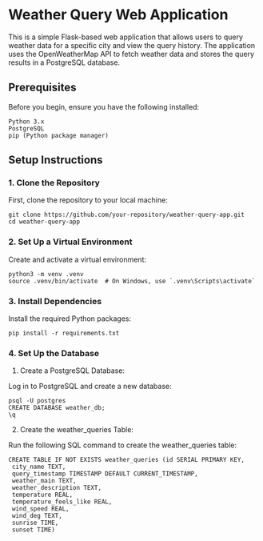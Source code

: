 # Weather Query Web Application
This is a simple Flask-based web application that allows users to query weather data for a specific city and view the query history. The application uses the OpenWeatherMap API to fetch weather data and stores the query results in a PostgreSQL database.

## Prerequisites

Before you begin, ensure you have the following installed:
```commandline
Python 3.x
PostgreSQL
pip (Python package manager)
```

## Setup Instructions

### 1. Clone the Repository
First, clone the repository to your local machine:
```commandline
git clone https://github.com/your-repository/weather-query-app.git
cd weather-query-app
```
### 2. Set Up a Virtual Environment
Create and activate a virtual environment:
```commandline
python3 -m venv .venv
source .venv/bin/activate  # On Windows, use `.venv\Scripts\activate`
```
### 3. Install Dependencies
Install the required Python packages:
```commandline
pip install -r requirements.txt
```
### 4. Set Up the Database
1. Create a PostgreSQL Database:

Log in to PostgreSQL and create a new database:
```commandline
psql -U postgres
CREATE DATABASE weather_db;
\q
```
2. Create the weather_queries Table:

Run the following SQL command to create the weather_queries table:
```commandline
CREATE TABLE IF NOT EXISTS weather_queries (id SERIAL PRIMARY KEY,
 city_name TEXT, 
 query_timestamp TIMESTAMP DEFAULT CURRENT_TIMESTAMP, 
 weather_main TEXT, 
 weather_description TEXT, 
 temperature REAL, 
 temperature_feels_like REAL, 
 wind_speed REAL, 
 wind_deg TEXT, 
 sunrise TIME, 
 sunset TIME)
```
